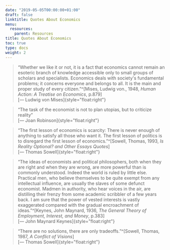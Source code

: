 ```yaml
---
date: "2019-05-05T00:00:00+01:00"
draft: false
linktitle: Quotes About Economics
menu:
  resources:
    parent: Resources
title: Quotes About Economics
toc: true
type: docs
weight: 2
---
```



> “Whether we like it or not, it is a fact that economics cannot remain an esoteric branch of knowledge accessible only to small groups of scholars and specialists. Economics deals with society's fundamental problems; it concerns everyone and belongs to all. It is the main and proper study of every citizen.”^[Mises, Ludwig von., 1948, *Human Action: A Treatise on Economics*, p.879] <br> [— Ludwig von Mises]{style="float:right"}

> “The task of the economist is not to plan utopias, but to criticize reality” <br> [— Joan Robinson]{style="float:right"}

> “The first lesson of economics is scarcity: There is never enough of anything to satisfy all those who want it. The first lesson of politics is to disregard the first lesson of economics.”^[Sowell, Thomas, 1993, *Is Reality Optional? and Other Essays Quotes*] <br> [— Thomas Sowell]{style="float:right"}

> “The ideas of economists and political philosophers, both when they are right and when they are wrong, are more powerful than is commonly understood. Indeed the world is ruled by little else. Practical men, who believe themselves to be quite exempt from any intellectual influence, are usually the slaves of some defunct economist. Madmen in authority, who hear voices in the air, are distilling their frenzy from some academic scribbler of a few years back. I am sure that the power of vested interests is vastly exaggerated compared with the gradual encroachment of ideas.”^[Keynes, John Maynard, 1936, *The General Theory of Employment, Interest, and Money*, p.383] <br> [— John Maynard Keynes]{style="float:right"}

> “There are no solutions, there are only tradeoffs.”^[Sowell, Thomas, 1987, *A Conflict of Visions*] <br> [— Thomas Sowell]{style="float:right"}
